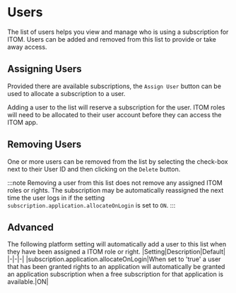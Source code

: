 # Users
The list of users helps you view and manage who is using a subscription for ITOM.  Users can be added and removed from this list to provide or take away access.

## Assigning Users
Provided there are available subscriptions, the `Assign User` button can be used to allocate a subscription to a user.

Adding a user to the list will reserve a subscription for the user.  ITOM roles will need to be allocated to their user account before they can access the ITOM app.

## Removing Users
One or more users can be removed from the list by selecting the check-box next to their User ID and then clicking on the `Delete` button.

:::note
Removing a user from this list does not remove any assigned ITOM roles or rights. The subscription may be automatically reassigned the next time the user logs in if the setting `subscription.application.allocateOnLogin` is set to `ON`.
:::

## Advanced

The following platform setting will automatically add a user to this list when they have been assigned a ITOM role or right. 
|Setting|Description|Default|
|-|-|-|
|subscription.application.allocateOnLogin|When set to 'true' a user that has been granted rights to an application will automatically be granted an application subscription when a free subscription for that application is available.|ON|